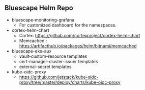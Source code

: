 ## Bluescape Helm Repo

- bluescape-monitoring-grafana
    * For customized dashboard for the namespaces.
- cortex-helm-chart
    * Cortex: https://github.com/cortexproject/cortex-helm-chart
    * Memcached : https://artifacthub.io/packages/helm/bitnami/memcached
- bluescape-eks-aux
    * vault-custom-resource templates
    * cert-manager-cluster-issuer templates
    * external-secret templates
- kube-oidc-proxy
    * https://github.com/jetstack/kube-oidc-proxy/tree/master/deploy/charts/kube-oidc-proxy


